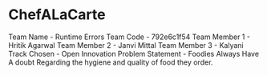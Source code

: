# ChefALaCarte
Team Name - Runtime Errors
Team Code - 792e6c1f54
Team Member 1 - Hritik Agarwal
Team Member 2 - Janvi Mittal
Team Member 3 - Kalyani
Track Chosen - Open Innovation
Problem Statement - Foodies Always Have A doubt Regarding the hygiene and quality of food they order.
